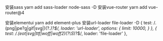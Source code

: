 




安装sass              yarn add sass-loader node-sass -D
安装vue-router        yarn add vue-router@4

安装elementui         yarn add element-plus 
安装url-loader file-loader -D
    {
        test: /\.(png|jpe?g|gif|svg|)(\?.*)?$/,
        loader: 'url-loader',
        options: {
            limit: 10000,
        }
    },
    {
        test: /\.(eot|svg|ttf|woff|woff2)(\?\S*)?$/,
        loader: 'file-loader'
    },  